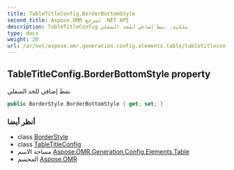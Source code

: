 ```yaml
---
title: TableTitleConfig.BorderBottomStyle
second_title: Aspose.OMR لمرجع .NET API
description: TableTitleConfig ملكية. نمط إضافي للحد السفلي
type: docs
weight: 20
url: /ar/net/aspose.omr.generation.config.elements.table/tabletitleconfig/borderbottomstyle/
---
```

## TableTitleConfig.BorderBottomStyle property

نمط إضافي للحد السفلي

```csharp
public BorderStyle BorderBottomStyle { get; set; }
```

### أنظر أيضا

* class [BorderStyle](../../../aspose.omr.generation.config/borderstyle/)
* class [TableTitleConfig](../)
* مساحة الاسم [Aspose.OMR.Generation.Config.Elements.Table](../../tabletitleconfig/)
* المجسم [Aspose.OMR](../../../)


